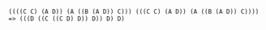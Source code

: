 `((((C C) (A D)) (A ((B (A D)) C))) (((C C) (A D)) (A ((B (A D)) C)))) => (((D ((C ((C D) D)) D)) D) D)`